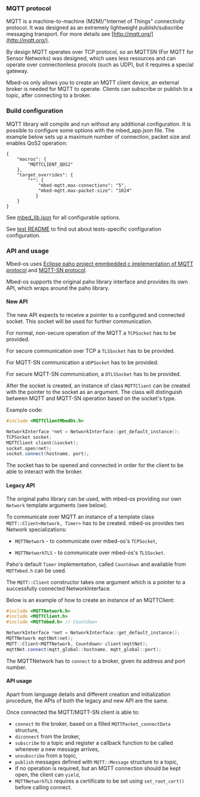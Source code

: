 ### MQTT protocol

MQTT is a machine-to-machine (M2M)/"Internet of Things" connectivity protocol. It was designed as an extremely lightweight publish/subscribe messaging transport. For more details see [http://mqtt.org/](http://mqtt.org/).

By design MQTT operates over TCP protocol, so an MQTTSN (For MQTT for Sensor Networks) was designed, which uses less resources and can operate over connectionless procols (such as UDP), but it requires a special gateway.

Mbed-os only allows you to create an MQTT client device, an external broker is needed for MQTT to operate. Clients can subscribe or publish to a topic, after connecting to a broker.

### Build configuration

MQTT library will compile and run without any additional configuration. It is possible to configure some options with the mbed_app.json file.
The example below sets up a maximum number of connection, packet size and enables QoS2 operation:

```
{
    "macros": {
        "MQTTCLIENT_QOS2"
    },
    "target_overrides": {
        "*": {
            "mbed-mqtt.max-connections": "5",
            "mbed-mqtt.max-packet-size": "1024"
           }
    }
}
```

See [mbed_lib.json](mbed_lib.json) for all configurable options.

See [test README](TESTS/mqtt/README.md) to find out about tests-specific configuration configuration.

### API and usage

Mbed-os uses [Eclipse paho project emmbedded c implementation of MQTT protocol](https://github.com/eclipse/paho.mqtt.embedded-c) and [MQTT-SN protocol](https://github.com/eclipse/paho.mqtt-sn.embedded-c/).

Mbed-os supports the original paho library interface and provides its own API, which wraps around the paho library.

#### New API ####

The new API expects to receive a pointer to a configured and connected socket. This socket will be used for further communication.

For normal, non-secure operation of the MQTT a `TCPSocket` has to be provided.

For secure communication over TCP a `TLSSocket` has to be provided.

For MQTT-SN communication a `UDPSocket` has to be provided.

For secure MQTT-SN communication, a `DTLSSocket` has to be provided.

After the socket is created, an instance of class `MQTTClient` can be created with the pointer to the socket as an argument. The class will distinguish between MQTT and MQTT-SN operation based on the socket's type.

Example code:

```cpp
#include <MQTTClientMbedOs.h>

NetworkInterface *net = NetworkInterface::get_default_instance();
TCPSocket socket;
MQTTClient client(&socket);
socket.open(net);
socket.connect(hostname, port);
```

The socket has to be opened and connected in order for the client to be able to interact with the broker.

#### Legacy API ####

The original paho library can be used, with mbed-os providing our own `Network` template arguments (see below).

To communicate over MQTT an instance of a template class `MQTT::Client<Network, Timer>` has to be created. mbed-os provides two Network specializations:

* `MQTTNetwork` - to communicate over mbed-os's `TCPSocket`,

* `MQTTNetworkTLS` - to communicate over mbed-os's `TLSSocket`.

Paho's default `Timer` implementation, called `Countdown` and available from `MQTTmbed.h` can be used.

The `MQTT::Client` constructor takes one argument which is a pointer to a successfully connected NetworkInterface.

Below is an example of how to create an instance of an MQTTClient:

```cpp
#include <MQTTNetwork.h>
#include <MQTTClient.h>
#include <MQTTmbed.h> // Countdown

NetworkInterface *net = NetworkInterface::get_default_instance();
MQTTNetwork mqttNet(net);
MQTT::Client<MQTTNetwork, Countdown> client(mqttNet);
mqttNet.connect(mqtt_global::hostname, mqtt_global::port);
```

The MQTTNetwork has to `connect` to a broker, given its address and port number.

#### API usage ####

Apart from language details and different creation and initialization procedure, the APIs of both the legacy and new API are the same.

Once connected the MQTT/MQTT-SN client is able to:

* `connect` to the broker, based on a filled `MQTTPacket_connectData` structure,
* `diconnect` from the broker,
* `subscribe` to a topic and register a callback function to be called whenever a new message arrives,
* `unsubscribe` from a topic,
* `publish` messages defined with `MQTT::Message` structure to a topic,
* if no operation is required, but an MQTT connection should be kept open, the client can `yield`,
* `MQTTNetworkTLS` requires a certificate to be set using `set_root_cert()` before calling connect.
